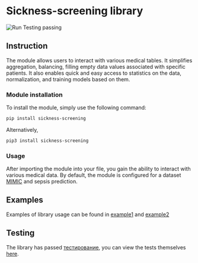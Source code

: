 # Sickness-screening library
<div>
  <a href="https://github.com/CTLab-ITMO/sickness-screening/actions" style="text-decoration:none;">
    <img src="https://img.shields.io/badge/Run%20Testing-passing-brightgreen" alt="Run Testing passing">
  </a>
</div>

## Instruction

The module allows users to interact with various medical tables. 
It simplifies aggregation, balancing, filling empty data values associated with specific patients. 
It also enables quick and easy access to statistics on the data, normalization, and training models based on them.

### Module installation

To install the module, simply use the following command:

```bash
pip install sickness-screening
```
Alternatively,
```bash
pip3 install sickness-screening
```
### Usage
After importing the module into your file, you gain the ability to interact with various medical data.
By default, the module is configured for a dataset [MIMIC](https://mimic.mit.edu/gettingstarted/cloud/) and sepsis prediction.

## Examples
Examples of library usage can be found in [example1](../exampleSepsis.ipynb) and [example2](../exampleSepsis_transformer.ipynb)
## Testing
The library has passed [тестирование](https://github.com/CTLab-ITMO/sickness-screening/actions), you can view the tests themselves [here](../tests).

<!-- # Sickness-screening library

## Instruction

Predictions sepsis is a module based on pandas, torch, and scikit-learn that allows users to perform simple operations with the MIMIC dataset.
With this module, using just a few functions, you can train your model to predict whether some patients have certain diseases or not. 
By default, the module is designed to train and predict sepsis. 
The module also allows users to change different names of tables to aggregate data from.

### Installation

To install the module, use the following command:

```bash
pip install sickness-screening
```
or
```bash
pip3 install sickness-screening
```
### Usage

You can import functions from the module into your Python file to aggregate data from MIMIC, 
fill empty spots, compress data between patients, and train your model.

### Examples
#### MIMIC Setup
In the examples, we will show how to use the sickness-screening module to train a model to predict sepsis on the MIMIC dataset.
MIMIC contains many tables, but for the example, we will need the following tables:
1. **chartevents.csv** -- contains patient monitoring data, such as body temperature and blood pressure.
2. **labevents.csv** -- contains various patient test data, such as different blood test characteristics for patients.
3. **diagnoses.csv** -- contains information about the diagnoses received by the patient.
4. **d_icd_diagnoses.csv** -- decoding of diagnosis codes for each diagnosis.
5. **d_labitems.csv** -- decoding of test codes for each patient.
#### Aggregating patient diagnosis data:
First, we will collect data on patient diagnoses:
```python
import sickness_screening as ss

ss.get_diagnoses_data(patient_diagnoses_csv='diagnoses.csv', 
                 all_diagnoses_csv='d_icd_diagnoses.csv',
                 output_file_csv='gottenDiagnoses.csv')
```
Here, for each patient from **patient_diagnoses_csv**, we get the diagnosis codes, and then, using **all_diagnoses_csv**,
we get the output_file_csv file, which stores the decoding of each patient's diagnosis.
#### Obtaining data on whether a specific diagnosis is present in a patient
```python
import sickness_screening as ss
ss.get_diseas_info(diagnoses_csv='gottenDiagnoses.csv', title_column='long_title', diseas_str='sepsis',
                    diseas_column='has_sepsis', subject_id_column='subject_id', log_stats=True,
                    output_csv='sepsis_info.csv')
```
Here we use the table obtained from the previous example to get a table containing data on whether the patient's diagnosis contains the substring sepsis or not.
#### Aggregating data needed to determine SIRS (systemic inflammatory response syndrome)
Now we will collect some data needed to determine SIRS:
```python
import sickness_screening as ss

ss.get_analyzes_data(analyzes_csv='chartevents.csv', subject_id_col='subject_id', itemid_col='itemid',
                  charttime_col='charttime', value_col='value', valuenum_col='valuenum',
                  itemids=[220045, 220210, 223762, 223761, 225651], rest_columns=['Heart rate', 'Respiratory rate', 'Temperature Fahrenheit', 'Temperature Celsius',
                    'Direct Bilirubin'], output_csv='ssir.csv')

```
Here we use the **analyzes_csv** table, **itemids** (the codes of the tests we want to collect), and **rest_columns** (the columns we want to keep in the output table).
The function collects measurements for patients with **itemids** codes from analyzes_csv and writes them to **output_csv**, keeping only the columns present in **rest_columns**.
In this function, **subject_id_col** and **itemid_col** are responsible for the columns assigned to patient and test codes, respectively.
**charttime_col** is responsible for the time. **valuenum_col** is responsible for the column with test measurement units.
#### Combining diagnosis and SIRS data
Now we will combine the data from the previous two examples into one table:
```python
import sickness_screening as ss

ss.combine_data(first_data='gottenDiagnoses.csv', 
                              second_data='ssir.csv',
                              output_file='diagnoses_and_ssir.csv')
```
#### Collecting and combining blood test data with diagnosis and SIRS data
We will collect patient blood test data and combine them into one table:
```python
import sickness_screening as ss

ss.merge_and_get_data(merge_with='diagnoses_and_ssir.csv', 
                      blood_csv='labevents.csv',
                      get_data_from='chartevents.csv',
                      output_csv='merged_data.csv',
                      analyzes_names = {
                        51222: "Hemoglobin",
                        51279: "Red Blood Cell",
                        51240: "Large Platelets",
                        50861: "Alanine Aminotransferase (ALT)",
                        50878: "Aspartate Aminotransferase (AST)",
                        225651: "Direct Bilirubin",
                        50867: "Amylase",
                        51301: "White Blood Cells"})
```
This function searches for data on analyzes_names for patients from the blood_csv and **get_data_from** tables,
combines them with **merge_with**. Note that this function also combines disease data for each patient.
#### Balancing data within each patient
We will balance the data by the total number of rows for patients with and without sepsis.
```python 
import sickness_screening as ss
ss.balance_on_patients(balancing_csv='merged_data.csv', disease_col='has_sepsis', subject_id_col='subject_id',
                        output_csv='balance.csv',
                        output_filtered_csv='balance_filtered.csv',
                        filtering_on=200,
                        number_of_patient_selected=50000,
                        log_stats=True)
```
#### Compressing data for each patient (if there are gaps in the dataset, the gaps within each patient will be filled with the patient's own values)
Now we will fill the gaps with the available data for each patient without filling with statistical values or constants:
```python
import sickness_screening as ss

ss.compress(df_to_compress='balanced_data.csv', 
            subject_id_col='subject_id',
            output_csv='compressed_data.csv')
```
#### Select the best patients with data for final balancing
```python
import sickness_screening as ss

ss.choose(compressed_df_csv='compressed_data.csv', 
          output_file='final_balanced_data.csv')
```
#### Filling missing values with the most frequent value
```python
import sickness_screening as ss

ss.fill_values(balanced_csv='final_balanced_data.csv', 
               strategy='most_frequent', 
               output_csv='filled_data.csv')
```
#### Training the model on the dataset
```python
import sickness_screening as ss
from sklearn.ensemble import RandomForestClassifier
from sklearn.preprocessing import MinMaxScaler
model = ss.train_model(df_to_train_csv='filled_data.csv', 
                       categorical_col=['Large Platelets'], 
                       columns_to_train_on=['Amylase'], 
                       model=RandomForestClassifier(), 
                       single_cat_column='White Blood Cells', 
                       has_disease_col='has_sepsis', 
                       subject_id_col='subject_id', 
                       valueuom_col='valueuom', 
                       scaler=MinMaxScaler(), 
                       random_state=42, 
                       test_size=0.2)
```
In this function, we train a RandomForestClassifier from scikit-learn on a dataset with one categorical column, one numeric column,
and one categorical column that can be converted to numeric. MinMaxScaler from scikit-learn is used as the normalization method.
#### For example, you can insert models like CatBoostClassifier or SVC with different kernels.
CatBoostClassifier:
```python
class_weights = {0: 1, 1: 15}
clf = CatBoostClassifier(loss_function='MultiClassOneVsAll', class_weights=class_weights, iterations=50, learning_rate=0.1, depth=5)
clf.fit(X_train, y_train)
```
SVC using Gaussian kernel with radial basis function (RBF):
```python
class_weights = {0: 1, 1: 13}
param_dist = {
    'C': reciprocal(0.1, 100),
    'gamma': reciprocal(0.01, 10),
    'kernel': ['rbf']
}

svm_model = SVC(class_weight=class_weights, random_state=42)
random_search = RandomizedSearchCV(
    svm_model,
    param_distributions=param_dist,
    n_iter=10,
    cv=5,
    scoring=make_scorer(recall_score, pos_label=1),
    n_jobs=-1
)
```

## The Second Method (Transformers TabNet and DeepFM)
### Collecting features into a dataset
#### You can choose any features, but we will take 4 as in MEWS (Modified Early Warning Score) to predict sepsis in the first hours of a patient's hospital stay:
* Systolic blood pressure
* Heart rate
* Respiratory rate
* Temperature
```python
  item_ids_set = set(item_ids)

  with open(file_path) as f:
      headers = f.readline().replace('\n', '').split(',')
      i = 0
      for line in tqdm(f):
          values = line.replace('\n', '').split(',')
          subject_id = values[0]
          item_id = values[6]
          valuenum = values[8]
          if item_id in item_ids_set:
              if subject_id not in result:
                  result[subject_id] = {}
              result[subject_id][item_id] = valuenum
          i += 1
  
  table = pd.DataFrame.from_dict(result, orient='index')
  table['subject_id'] = table.index

item_ids = [str(x) for x in [225309, 220045, 220210, 223762]]
```

#### Adding the target
```python
target_subjects = drgcodes.loc[drgcodes['drg_code'].isin([870, 871, 872]), 'subject_id']
merged_data.loc[merged_data['subject_id'].isin(target_subjects), 'diagnosis'] = 1
```

#### Filling in gaps using the NoNa library. This algorithm fills in gaps using various machine learning methods, we use StandardScaler, Ridge and RandomForestClassifier
```python
nona(
    data=X,
    algreg=make_pipeline(StandardScaler(with_mean=False), Ridge(alpha=0.1)),
    algclass=RandomForestClassifier(max_depth=2, random_state=0)
)
```

#### Addressing class imbalance using SMOTE
```python
smote = SMOTE(random_state=random_state)
X_resampled, y_resampled = smote.fit_resample(X_train, y_train)
```

#### Training the TabNet model. TabNet is an extension of pyTorch. First, we use semi-supervised pretraining with TabNetPretrainer, then create and train a classification model using TabNetClassifier
```python
unsupervised_model = TabNetPretrainer(
    optimizer_fn=torch.optim.Adam,
    optimizer_params=dict(lr=pretraining_lr),
    mask_type=mask_type
)

unsupervised_model.fit(
    X_train=X_train.values,
    eval_set=[X_val.values],
    pretraining_ratio=pretraining_ratio,
)

clf = TabNetClassifier(
    optimizer_fn=torch.optim.Adam,
    optimizer_params=dict(lr=training_lr),
    scheduler_params=scheduler_params,
    scheduler_fn=torch.optim.lr_scheduler.StepLR,
    mask_type=mask_type
)

clf.fit(
    X_train=X_train.values, y_train=y_train.values,
    eval_set=[(X_val.values, y_val.values)],
    eval_metric=['auc'],
    max_epochs=max_epochs,
    patience=patience,
    from_unsupervised=unsupervised_model
)
```

#### Training the DeepFM model
```python
deepfm = DeepFM("ranking", data_info, embed_size=16, n_epochs=2,
                lr=1e-4, lr_decay=False, reg=None, batch_size=1,
                num_neg=1, use_bn=False, dropout_rate=None,
                hidden_units="128,64,32", tf_sess_config=None)

deepfm.fit(train_data, verbose=2, shuffle=True, eval_data=eval_data,
           metrics=["loss", "balanced_accuracy", "roc_auc", "pr_auc",
                    "precision", "recall", "map", "ndcg"])
```

#### Viewing the obtained metrics
```python
result = loaded_clf.predict(X_test.values)
accuracy = (result == y_test.values).mean()
precision = precision_score(y_test.values, result)
recall = recall_score(y_test.values, result)
f1 = f1_score(y_test.values, result)
```

#### Visualization of 2 PCA components was performed
![Image alt](./Визуализация_2_PCA_компоненты.png)
The distribution by components is presented below:

|                  |  Load on the first component  | Load on the second component  |
| ---------------- | :---: | :---: |
| Heart rate       |           -0.101450           |            0.991611           |
| Temperature      |            0.001178           |            0.013098           |
| Systolic BP      |            0.994771           |            0.100169           |
| Respiratory rate |            0.011673           |            0.080573           |
| MEWS             |           -0.000660           |            0.003313           |

No patterns were found.

#### A variational encoder was trained to build a separable 2D space
![Image alt](./Вариационный_кодировщик.png)
We can see that they overlap and are inseparable. -->
